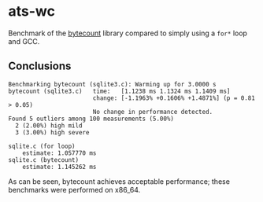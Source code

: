 # ats-wc

Benchmark of the [bytecount](https://docs.rs/bytecount/) library compared to
simply using a `for*` loop and GCC.

## Conclusions

```
Benchmarking bytecount (sqlite3.c): Warming up for 3.0000 s
bytecount (sqlite3.c)   time:   [1.1238 ms 1.1324 ms 1.1409 ms]
                        change: [-1.1963% +0.1606% +1.4871%] (p = 0.81 > 0.05)
                        No change in performance detected.
Found 5 outliers among 100 measurements (5.00%)
  2 (2.00%) high mild
  3 (3.00%) high severe

sqlite.c (for loop)
    estimate: 1.057770 ms
sqlite.c (bytecount)
    estimate: 1.145262 ms
```

As can be seen, bytecount achieves acceptable performance; these
benchmarks were performed on x86\_64.
